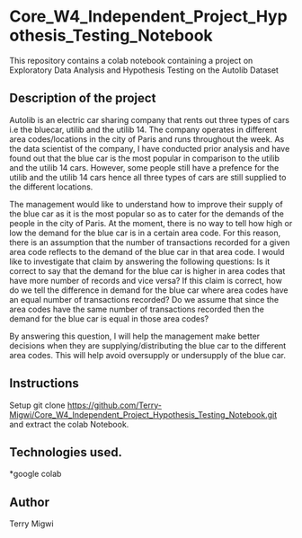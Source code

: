 # Core_W4_Independent_Project_Hypothesis_Testing_Notebook
This repository contains a colab notebook containing a project on Exploratory Data Analysis and Hypothesis Testing on the Autolib Dataset

## Description of the project

Autolib is an electric car sharing company that rents out three types of cars i.e the bluecar, utilib and the utilib 14.
The company operates in different area codes/locations in the city of Paris and runs throughout the week. As the data scientist of the company, 
I have conducted prior analysis and have found out that the blue car is the most popular in comparison to the utilib and the utilib 14 cars. 
However, some people still have a prefence for the utilib and the utilib 14 cars hence all three types of cars are still supplied to the different locations. 

The management would like to understand how to improve their supply of the blue car as it is the most popular so as to cater for the demands of the people in the city of Paris. 
At the moment, there is no way to tell how high or low the demand for the blue car is in a certain area code. 
For this reason, there is an assumption that the number of transactions recorded for a given area code reflects to the demand of the blue car in that area code. 
I would like to investigate that claim by answering the following questions: 
Is it correct to say that the demand for the blue car is higher in area codes that have more number of records and vice versa? 
If this claim is correct, how do we tell the difference in demand for the blue car where area codes have an equal number of transactions recorded? 
Do we assume that since the area codes have the same number of transactions recorded then the demand for the blue car is equal in those area codes?

By answering this question, I will help the management make better decisions when they are supplying/distributing the blue car to the different area codes. 
This will help avoid oversupply or undersupply of the blue car.


## Instructions

Setup git clone https://github.com/Terry-Migwi/Core_W4_Independent_Project_Hypothesis_Testing_Notebook.git and extract the colab Notebook.

## Technologies used.

*google colab


## Author

Terry Migwi
